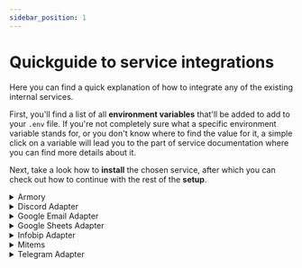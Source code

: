 ```yaml
---
sidebar_position: 1
---
```


#  Quickguide to service integrations

Here you can find a quick explanation of how to integrate any of the existing internal services.

First, you'll find a list of all **environment variables** that'll be added to add to your `.env` file.
If you're not completely sure what a specific environment variable stands for, or you don't know where to find the value for it, a simple click on a variable will lead you to the part of service documentation where you can find more details about it.

Next, take a look how to **install** the chosen service, after which you can check out how to continue with the rest of the **setup**.

<details>
  <summary>Armory</summary>
<div>
    <div><p>Environment variables:</p>
        <ul>
            <li>SECRET_KEY</li>
            <li>DEBUG</li>
            <li>ALLOW_EVERYONE</li>
            <li>SITE_URL</li>
            <li>INTERNAL_SITE_URL</li>
        </ul>
    </div>
    <div>
        <p>Installment:</p>
        <ul>
            <li><code>pip install "armory[dev]~=5.0.0b0"</code></li>
        </ul>
    </div>
    <div>
        <p>To start setup, write the following command to terminal:</p>
        <ul><li><p><code>armory setup</code></p></li></ul>
    </div>
  </div>
</details>

<details>
  <summary>Discord Adapter</summary>
<div>
    <div><p>Environment variables:</p>
        <ul>
            <li>DISCORD_BOT_TOKEN</li>
        </ul>
    </div>
    <div>
        <p>Installment:</p>
        <ul>
            <li><code>pip install "discord-adapter[dev]~=5.0.0b0"</code></li>
        </ul>
    </div>
    <div>
        <p>To start setup, write the following command to terminal:</p>
        <ul><li><p><code>discord-adapter setup</code></p></li></ul>
    </div>
  </div>
</details>

<details>
  <summary>Google Email Adapter</summary>
  <div>
    <div><p>Environment variables:</p>
        <ul>
            <li>PROJECT_EMAIL_NAME</li>
            <li>PROJECT_EMAIL_ADDRESS</li>
            <li>PROJECT_EMAIL_PASSWORD</li>
            <li>SMTP_SERVER</li>
            <li>IMAP_SERVER</li>
        </ul>
    </div>
    <div>
        <p>Installment:</p>
        <ul>
            <li><code>pip install "email-adapter[dev]==5.0.0b0"</code></li>
        </ul>
    </div>
    <div>
        <p>To start setup, write the following command to terminal:</p>
        <ul><li><p><code>email-adapter setup</code></p></li></ul>
    </div>
  </div>
</details>

<details>
  <summary>Google Sheets Adapter</summary>
  <div>
    <div><p>Environment variables:</p>
        <ul>
            <li><a href="/docs/src/Technical%20documentation/Integration/gsheet-adapter#google-client-creds">GOOGLE_CLIENT_CREDENTIALS</a></li>
            <li><a href="/docs/src/Technical%20documentation/Integration/gsheet-adapter#google-spreadsheet-id">GOOGLE_SPREADSHEET_ID</a></li>
        </ul>
    </div>
    <div>
        <p>Installment:</p>
        <ul>
            <li><code>pip install "gsheets-adapter[dev]~=0.5.0"</code></li>
        </ul>
    </div>
    <div>
        <p>To start setup, write the following command to terminal:</p>
        <ul><li><p><code>gsheets-adapter setup</code></p></li></ul>
    </div>
  </div>
</details>

<details>
  <summary>Infobip Adapter</summary>
  <div>
    <div>This is the detailed content</div>
  </div>
</details>

<details>
  <summary>Mitems</summary>
  <div>
    <div>This is the detailed content</div>
  </div>
</details>

<details>
  <summary>Telegram Adapter</summary>
  <div>
    <div><p><b>Environment variables:</b></p>
        <ul>
            <li><a href="/docs/src/Technical%20documentation/Integration/telegram_adapter#tgrm-tkn">TELEGRAM_BOT_TOKEN</a></li>
        </ul>
    </div>
    <div>
        <p><b>Installment:</b></p>
        <ul>
            <li><code>pip install "telegram-adapter[dev]==5.0.0b0"</code></li>
        </ul>
    </div>
    <div>
        <p><b>Initialize setup:</b></p>
        <ul><li><p><code>telegram-adapter setup</code></p></li></ul>
    </div>
    <div>
        <p><b>Running the service:</b></p>
        <ul>
            <li>
                <p>Start with <code>forge init</code>, that should install every package and module that Telegram Adapter is using</p>
            </li>
            <li>
                <p>For running the service alone: <code>forge run-service telegram-adapter</code></p>
            </li>
            <li>
                <p>For running whole project: <code>forge run</code></p>
            </li>
        </ul>
    </div>
  </div>
</details>

